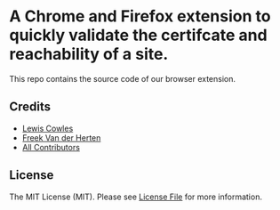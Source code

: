 # A Chrome and Firefox extension to quickly validate the certifcate and reachability of a site.

This repo contains the source code of our browser extension.

## Credits

- [Lewis Cowles](https://github.com/Lewiscowles1986)
- [Freek Van der Herten](https://github.com/freekmurze)
- [All Contributors]()

## License

The MIT License (MIT). Please see [License File](LICENSE.md) for more information.

